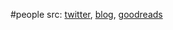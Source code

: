 #people 
src: [twitter](https://twitter.com/tylercowen), [blog](https://marginalrevolution.com), [goodreads](https://www.goodreads.com/author/show/54393.Tyler_Cowen) 

